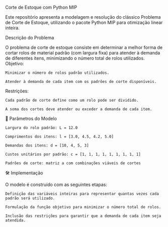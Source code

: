 Corte de Estoque com Python MIP

Este repositório apresenta a modelagem e resolução do clássico Problema de Corte de Estoque, utilizando o pacote Python MIP para otimização linear inteira.

Descrição do Problema

O problema de corte de estoque consiste em determinar a melhor forma de cortar rolos de material padrão (com largura fixa) para atender à demanda de diferentes itens, minimizando o número total de rolos utilizados.
Objetivo:

    Minimizar o número de rolos padrão utilizados.

    Atender à demanda de cada item com os padrões de corte disponíveis.

Restrições:

    Cada padrão de corte define como um rolo pode ser dividido.

    A soma dos cortes deve atender ou exceder a demanda de cada item.

📐 Parâmetros do Modelo

    Largura do rolo padrão: L = 12.0

    Comprimentos dos itens: l = [3.0, 4.5, 4.2, 5.0]

    Demandas dos itens: d = [10, 4, 5, 3]

    Custos unitários por padrão: c = [1, 1, 1, 1, 1, 1, 1, 1, 1]

    Padrões de corte: matriz a com combinações viáveis de cortes

🛠️ Implementação

O modelo é construído com as seguintes etapas:

    Definição das variáveis inteiras para representar quantas vezes cada padrão será utilizado.

    Formulação da função objetivo para minimizar o número total de rolos.

    Inclusão das restrições para garantir que a demanda de cada item seja atendida.

